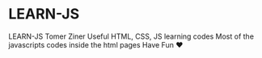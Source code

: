 # LEARN-JS
LEARN-JS Tomer Ziner 
Useful HTML, CSS, JS learning codes
Most of the javascripts codes inside the html pages 
Have Fun ♥
